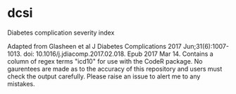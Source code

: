 # dcsi
Diabetes complication severity index

Adapted from Glasheen et al J Diabetes Complications 2017 Jun;31(6):1007-1013. doi: 10.1016/j.jdiacomp.2017.02.018. Epub 2017 Mar 14. Contains a column of regex terms "icd10" for use with the CodeR package. No gaurentees are made as to the accuracy of this repository and users must check the output carefully. Please raise an issue to alert me to any mistakes.

